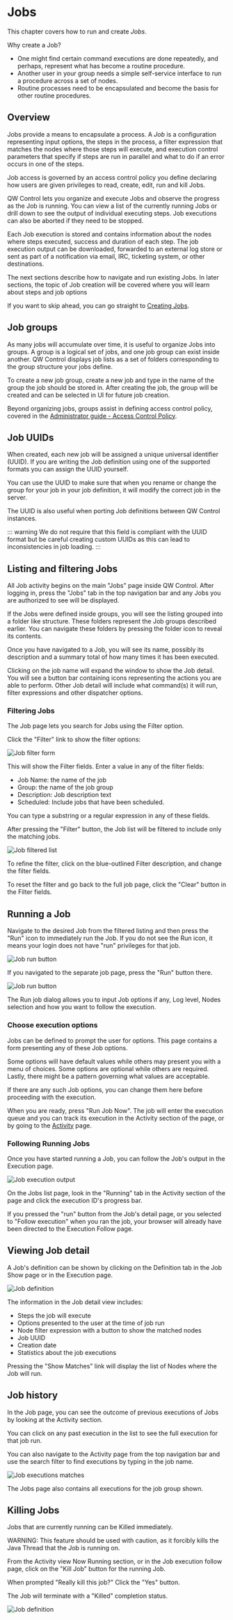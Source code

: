 # Jobs

This chapter covers how to run and create _Jobs_.

Why create a Job?

- One might find certain command executions are done repeatedly, and
  perhaps, represent what has become a routine procedure.
- Another user in your group needs a simple self-service interface to
  run a procedure across a set of nodes.
- Routine processes need to be encapsulated and become the basis for
  other routine procedures.

## Overview

Jobs provide a means to encapsulate a process.
A _Job_ is a configuration representing input options,
the steps in the process, a filter expression that matches the nodes where
those steps will execute, and execution
control parameters that specify if steps are run in parallel
and what to do if an error occurs in one of the steps.

Job access is governed by an access control
policy you define declaring how users are given privileges to
read, create, edit, run and kill Jobs.

QW Control lets you organize and execute Jobs and observe the progress as
the Job is running. You can view a list of the currently running Jobs
or drill down to see the output of individual executing steps.
Job executions can also be aborted if they need to be stopped.

Each Job execution is stored and contains information about the nodes
where steps executed, success and duration of each step. The job
execution output can be downloaded, forwarded to an
external log store or sent as part of a
notification via email, IRC, ticketing system, or other destinations.

The next sections describe how to navigate and run existing Jobs. In
later sections, the topic of Job creation will be covered where
you will learn about steps and job options

If you want to skip ahead, you can go straight to
[Creating Jobs](/manual/creating-jobs.md).

## Job groups

As many jobs will accumulate over time, it is useful to organize Jobs
into groups. A group is a logical set of jobs, and one job group can
exist inside another. QW Control displays job lists as a set of folders
corresponding to the group structure your jobs define.

To create a new job group, create a new job and type in the name of the group the job should be stored in. After creating the job, the group will be created and can be selected in UI for future job creation.

Beyond organizing jobs, groups assist in defining access control
policy, covered in the
[Administrator guide - Access Control Policy](/administration/security/authorization.md).

## Job UUIDs

When created, each new job will be assigned a unique universal identifier (UUID). If you are writing the Job definition using one of the supported formats you can assign the UUID yourself.

You can use the UUID to make sure that when you rename or change the group for
your job in your job definition, it will modify the correct job in the server.

The UUID is also useful when porting Job definitions between QW Control instances.

::: warning
We do not require that this field is compliant with the UUID format but be careful creating custom UUIDs as this can lead to inconsistencies in job loading.
:::

## Listing and filtering Jobs

All Job activity begins on the main "Jobs" page inside QW Control. After
logging in, press the "Jobs" tab in the top navigation bar and any
Jobs you are authorized to see will be displayed.

If the Jobs were defined inside groups, you will see the listing
grouped into a folder like structure. These folders represent the Job
groups described earlier. You can navigate these folders by pressing
the folder icon to reveal its contents.

Once you have navigated to a Job, you will see its name, possibly its
description and a summary total of how many times it has been executed.

Clicking on the job name will expand the window to show the Job
detail. You will see a button bar containing icons representing the
actions you are able to perform. Other Job detail will include what
command(s) it will run, filter expressions and other dispatcher options.

### Filtering Jobs

The Job page lets you search for Jobs using the Filter option.

Click the "Filter" link to show the filter options:

![Job filter form](~@assets/img/fig0317.png)

This will show the Filter fields. Enter a value in any of the filter fields:

- Job Name: the name of the job
- Group: the name of the job group
- Description: Job description text
- Scheduled: Include jobs that have been scheduled.

You can type a substring or a regular expression in any of these
fields.

After pressing the "Filter" button, the Job list will be filtered to
include only the matching jobs.

![Job filtered list](~@assets/img/fig0318.png)

To refine the filter, click on the blue-outlined Filter description,
and change the filter fields.

To reset the filter and go back to the full job page, click the
"Clear" button in the Filter fields.

## Running a Job

Navigate to the desired Job
from the filtered listing and then press the
"Run" icon to immediately run the Job.
If you do not see the Run icon, it
means your login does not have "run" privileges for that job.

![Job run button](~@assets/img/fig0319.png)

If you navigated to the separate job page, press
the "Run" button there.

![Job run button](~@assets/img/fig0319-b.png)

The Run job dialog allows you to input Job options if any,
Log level, Nodes selection and how you want to follow the execution.

### Choose execution options

Jobs can be defined to prompt the user for options. This page contains
a form presenting any of these Job options.

Some options will have default values while others may present you
with a menu of choices. Some options are optional while others are
required. Lastly, there might be a pattern governing what values are
acceptable.

If there are any such Job options, you can change them here before
proceeding with the execution.

When you are ready, press "Run Job Now". The job will enter
the execution queue and you can track its execution in the
Activity section of the page, or by going to the [Activity](/manual/08-activity.md) page.

### Following Running Jobs

Once you have started running a Job, you can follow the Job's output
in the Execution page.

![Job execution output](~@assets/img/fig0319-c.png)

On the Jobs list page, look in the "Running" tab in the Activity section of the page
and click the execution ID's progress bar.

If you pressed the "run" button from the Job's detail page, or you selected to "Follow execution" when you ran the job, your
browser will already have been directed to the Execution Follow page.

## Viewing Job detail

A Job's definition can be shown by clicking on the Definition
tab in the Job Show page or in the Execution page.

![Job definition](~@assets/img/fig0320.png)

The information in the Job detail view includes:

- Steps the job will execute
- Options presented to the user at the time of job run
- Node filter expression with a button to show the matched nodes
- Job UUID
- Creation date
- Statistics about the job executions

Pressing the "Show Matches" link will display the list of Nodes where the Job will run.

## Job history

In the Job page, you can see the outcome of previous executions of
Jobs by looking at the Activity section.

You can click on any past execution in the list to see the full execution for that job run.

You can also navigate to the Activity page from the top navigation bar and use the
search filter to find executions by typing in the job name.

![Job executions matches](~@assets/img/fig0310.png)

The Jobs page also contains all executions for the job group shown.

## Killing Jobs

Jobs that are currently running can be Killed immediately.

WARNING: This feature should be used with caution, as it forcibly
kills the Java Thread that the Job is running on.

From the Activity view Now Running section, or in the Job execution
follow page, click on the "Kill Job" button for the running Job.

When prompted "Really kill this job?" Click the "Yes" button.

The Job will terminate with a "Killed" completion status.

![Job definition](~@assets/img/fig0319-d.png)
